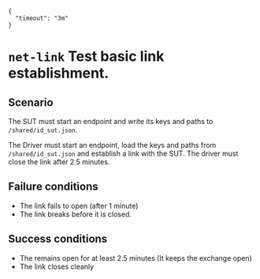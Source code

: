     {
      "timeout": "3m"
    }

# `net-link` Test basic link establishment.

## Scenario

The SUT must start an endpoint and write its keys and paths to `/shared/id_sut.json`.

The Driver must start an endpoint, load the keys and paths from `/shared/id_sut.json` and establish a link with the SUT. The driver must close the link after 2.5 minutes.

## Failure conditions

* The link fails to open (after 1 minute)
* The link breaks before it is closed.

## Success conditions

* The remains open for at least 2.5 minutes (It keeps the exchange open)
* The link closes cleanly
